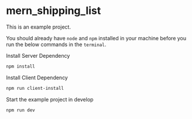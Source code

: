 # mern_shipping_list
This is an example project.

You should already have `node` and `npm` installed in your machine before you run the below commands in the `terminal`.


Install Server Dependency
```bash
npm install
```

Install Client Dependency
```bash
npm run client-install
```

Start the example project in develop 
```bash
npm run dev
```

